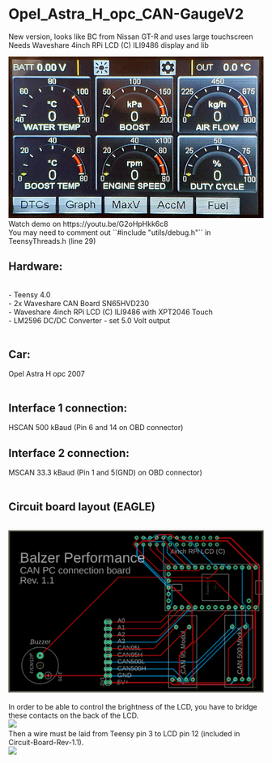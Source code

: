 # Opel_Astra_H_opc_CAN-GaugeV2
New version, looks like BC from Nissan GT-R and uses large touchscreen
Needs Waveshare 4inch RPi LCD (C) ILI9486 display and lib

<img src="home_view.jpg">
<br>
Watch demo on https://youtu.be/G2oHpHkk6c8
<br>
You may need to comment out ``#include "utils/debug.h"`` in TeensyThreads.h (line 29)
<br>
<h2>Hardware:</h2><br>
 - Teensy 4.0<br>
 - 2x Waveshare CAN Board SN65HVD230<br>
 - Waveshare 4inch RPi LCD (C) ILI9486 with XPT2046 Touch<br>
 - LM2596 DC/DC Converter - set 5.0 Volt output<br>
<br>
<h2>Car:</h2> Opel Astra H opc 2007<br>
<br>
<h2>Interface 1 connection:</h2> HSCAN 500 kBaud (Pin 6 and 14 on OBD connector)<br>
<h2>Interface 2 connection:</h2> MSCAN 33.3 kBaud (Pin 1 and 5(GND) on OBD connector)<br>
<br>
<h2>Circuit board layout (EAGLE)</h2><br>
<img src="Board-Layout.png"><br>
<br>
In order to be able to control the brightness of the LCD, you have to bridge these contacts on the back of the LCD.<br>
<img src="https://www.waveshare.com/w/upload/1/17/3.5inch-RPi-LCD-C-Manual-01.jpg"><br>
Then a wire must be laid from Teensy pin 3 to LCD pin 12 (included in Circuit-Board-Rev-1.1).<br>
<img src="http://www.lcdwiki.com/images/thumb/8/8c/MPI3201-RPi-901.jpg/450px-MPI3201-RPi-901.jpg">
